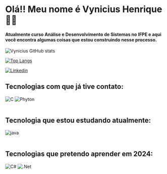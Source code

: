 # Olá!! Meu nome é Vynicius Henrique 🫡👋

#### Atualmente curso Análise e Desenvolvimento de Sistemas no IFPE e aqui você encontra algumas coisas que estou construindo nesse processo.


![Vynicius GitHub stats](https://github-readme-stats.vercel.app/api?username=VyniHenrique&show_icons=true&theme=dracula&count_private=true)

[![Top Langs](https://github-readme-stats.vercel.app/api/top-langs/?username=VyniHenrique&layout=donut-vertical)](https://github.com/VyniHenrique/github-readme-stats)

[![Linkedin](https://img.shields.io/badge/LinkedIn-0077B5?style=for-the-badge&logo=linkedin&logoColor=white)](https://linkedin.com/in/vynicius-henrique-089703254)


## Tecnologias com que já tive contato:

<div style="display: inline_block">
  <img align="center" alt="C" src="https://img.shields.io/badge/C-00599C?style=for-the-badge&logo=c&logoColor=white" />
  <img align="center" alt="Phyton" src="https://img.shields.io/badge/Python-14354C?style=for-the-badge&logo=python&logoColor=white" />
</div><br/>


## Tecnologia que estou estudando atualmente:

<div style="display: inline_block">
  <img align="center" alt="java" src="https://img.shields.io/badge/Java-ED8B00?style=for-the-badge&logo=openjdk&logoColor=white" />
</div><br/>

## Tecnologias que pretendo aprender em 2024:

<div style="display: inline_block">
  <img align="center" alt="C#" src="https://img.shields.io/badge/C%23-239120?style=for-the-badge&logo=c-sharp&logoColor=white" />
  <img align="center" alt=".Net" src="https://img.shields.io/badge/.NET-5C2D91?style=for-the-badge&logo=.net&logoColor=white" />
</div><br/>
